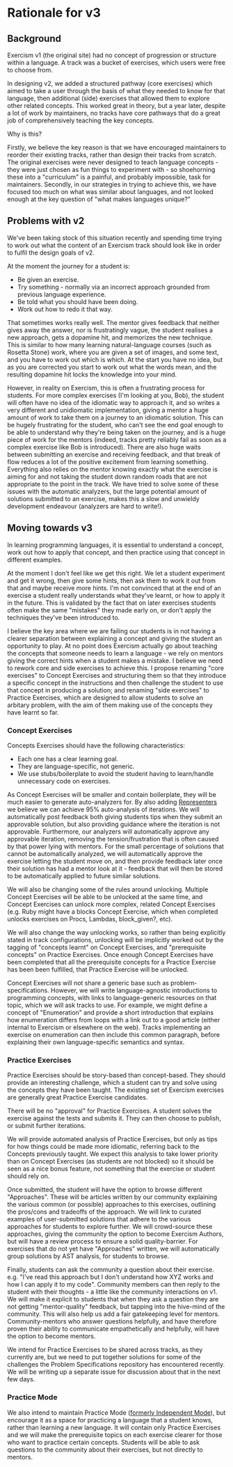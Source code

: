 # Rationale for v3

## Background

Exercism v1 (the original site) had no concept of progression or structure within a language. A track was a bucket of exercises, which users were free to choose from.

In designing v2, we added a structured pathway (core exercises) which aimed to take a user through the basis of what they needed to know for that language, then additional (side) exercises that allowed them to explore other related concepts. This worked great in theory, but a year later, despite a lot of work by maintainers, no tracks have core pathways that do a great job of comprehensively teaching the key concepts.

Why is this?

Firstly, we believe the key reason is that we have encouraged maintainers to reorder their existing tracks, rather than design their tracks from scratch. The original exercises were never designed to teach language concepts - they were just chosen as fun things to experiment with - so shoehorning these into a "curriculum" is a painful, and probably impossible, task for maintainers. Secondly, in our strategies in trying to achieve this, we have focused too much on what was similar about languages, and not looked enough at the key question of "what makes languages unique?"

## Problems with v2

We've been taking stock of this situation recently and spending time trying to work out what the content of an Exercism track should look like in order to fulfil the design goals of v2.

At the moment the journey for a student is:

- Be given an exercise.
- Try something - normally via an incorrect approach grounded from previous language experience.
- Be told what you should have been doing.
- Work out how to redo it that way.

That sometimes works really well. The mentor gives feedback that neither gives away the answer, nor is frustratingly vague, the student realises a new approach, gets a dopamine hit, and memorizes the new technique. This is similar to how many learning natural-language courses (such as Rosetta Stone) work, where you are given a set of images, and some text, and you have to work out which is which. At the start you have no idea, but as you are corrected you start to work out what the words mean, and the resulting dopamine hit locks the knowledge into your mind.

However, in reality on Exercism, this is often a frustrating process for students. For more complex exercises (I'm looking at you, Bob), the student will often have no idea of the idiomatic way to approach it, and so writes a very different and unidiomatic implementation, giving a mentor a huge amount of work to take them on a journey to an idiomatic solution. This can be hugely frustrating for the student, who can't see the end goal enough to be able to understand why they're being taken on the journey, and is a huge piece of work for the mentors (indeed, tracks pretty reliably fail as soon as a complex exercise like Bob is introduced). There are also huge waits between submitting an exercise and receiving feedback, and that break of flow reduces a lot of the positive excitement from learning something. Everything also relies on the mentor knowing exactly what the exercise is aiming for and not taking the student down random roads that are not appropriate to the point in the track. We have tried to solve some of these issues with the automatic analyzers, but the large potential amount of solutions submitted to an exercise, makes this a slow and unwieldy development endeavour (analyzers are hard to write!).

## Moving towards v3

In learning programming languages, it is essential to understand a concept, work out how to apply that concept, and then practice using that concept in different examples.

At the moment I don't feel like we get this right. We let a student experiment and get it wrong, then give some hints, then ask them to work it out from that and maybe receive more hints. I'm not convinced that at the end of an exercise a student really understands what they've learnt, or how to apply it in the future. This is validated by the fact that on later exercises students often make the same "mistakes" they made early on, or don't apply the techniques they've been introduced to.

I believe the key area where we are failing our students is in not having a clearer separation between explaining a concept and giving the student an opportunity to play. At no point does Exercism actually go about teaching the concepts that someone needs to learn a language - we rely on mentors giving the correct hints when a student makes a mistake. I believe we need to rework core and side exercises to achieve this. I propose renaming "core exercises" to Concept Exercises and structuring them so that they introduce a specific concept in the instructions and then challenge the student to use that concept in producing a solution; and renaming "side exercises" to Practice Exercises, which are designed to allow students to solve an arbitary problem, with the aim of them making use of the concepts they have learnt so far.

### Concept Exercises

Concepts Exercises should have the following characteristics:

- Each one has a clear learning goal.
- They are language-specific, not generic.
- We use stubs/boilerplate to avoid the student having to learn/handle unnecessary code on exercises.

As Concept Exercises will be smaller and contain boilerplate, they will be much easier to generate auto-analyzers for. By also adding [Representers](https://github.com/exercism/exercism/issues/5079) we believe we can achieve 95% auto-analysis of iterations. We will automatically post feedback both giving students tips when they submit an approvable solution, but also providing guidance where the iteration is not approvable. Furthermore, our analyzers will automatically approve any approvable iteration, removing the tension/frustration that is often caused by that power lying with mentors. For the small percentage of solutions that cannot be automatically analyzed, we will automatically approve the exercise letting the student move on, and then provide feedback later once their solution has had a mentor look at it - feedback that will then be stored to be automatically applied to future similar solutions.

We will also be changing some of the rules around unlocking. Multiple Concept Exercises will be able to be unlocked at the same time, and Concept Exercises can unlock more complex, related Concept Exercises (e.g. Ruby might have a blocks Concept Exercise, which when completed unlocks exercises on Procs, Lambdas, block_given?, etc).

We will also change the way unlocking works, so rather than being explicitly stated in track configurations, unlocking will be implicitly worked out by the tagging of "concepts learnt" on Concept Exercises, and "prerequisite concepts" on Practice Exercises. Once enough Concept Exercises have been completed that all the prerequisite concepts for a Practice Exercise has been been fulfilled, that Practice Exercise will be unlocked.

Concept Exercises will not share a generic base such as problem-specifications. However, we will write language-agnostic introductions to programming concepts, with links to language-generic resources on that topic, which we will ask tracks to use. For example, we might define a concept of "Enumeration" and provide a short introduction that explains how enumeration differs from loops with a link out to a good article (either internal to Exercism or elsewhere on the web). Tracks implementing an exercise on enumeration can then include this common paragraph, before explaining their own language-specific semantics and syntax.

### Practice Exercises

Practice Exercises should be story-based than concept-based. They should provide an interesting challenge, which a student can try and solve using the concepts they have been taught. The existing set of Exercism exercises are generally great Practice Exercise candidates.

There will be no "approval" for Practice Exercises. A student solves the exercise against the tests and submits it. They can then choose to publish, or submit further iterations.

We will provide automated analysis of Practice Exercises, but only as tips for how things could be made more idiomatic, referring back to the Concepts previously taught. We expect this analysis to take lower priority than on Concept Exercises (as students are not blocked) so it should be seen as a nice bonus feature, not something that the exercise or student should rely on.

Once submitted, the student will have the option to browse different "Approaches". These will be articles written by our community explaining the various common (or possible) approaches to this exercises, outlining the pros/cons and tradeoffs of the approach. We will link to curated examples of user-submitted solutions that adhere to the various approaches for students to explore further. We will crowd-source these approaches, giving the community the option to become Exercism Authors, but will have a review process to ensure a solid quality-barrier. For exercises that do not yet have "Approaches" written, we will automatically group solutions by AST analysis, for students to browse.

Finally, students can ask the community a question about their exercise. e.g. "I've read this approach but I don't understand how XYZ works and how I can apply it to my code". Community members can then reply to the student with their thoughts - a little like the community interactions on v1. We will make it explicit to students that when they ask a question they are not getting "mentor-quality" feedback, but tapping into the hive-mind of the community. This will also help us add a fair gatekeeping level for mentors. Community-mentors who answer questions helpfully, and have therefore proven their ability to communicate empathetically and helpfully, will have the option to become mentors.

We intend for Practice Exercises to be shared across tracks, as they currently are, but we need to put together solutions for some of the challenges the Problem Specifications repository has encountered recently. We will be writing up a separate issue for discussion about that in the next few days.

### Practice Mode

We also intend to maintain Practice Mode ([formerly Independent Mode](https://exercism.io/blog/independent-mode-becomes-practice-mode)), but encourage it as a space for practicing a language that a student knows, rather than learning a new language. It will contain only Practice Exercises and we will make the prerequisite topics on each exercise clearer for those who want to practice certain concepts. Students will be able to ask questions to the community about their exercises, but not directly to mentors.

